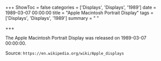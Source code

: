+++
ShowToc = false
categories = ['Displays', 'Displays', '1989']
date = 1989-03-07 00:00:00
title = "Apple Macintosh Portrait Display"
tags = ['Displays', 'Displays', '1989']
summary = " "

+++

The Apple Macintosh Portrait Display was released on 1989-03-07 00:00:00.

Source: `https://en.wikipedia.org/wiki/Apple_displays`


